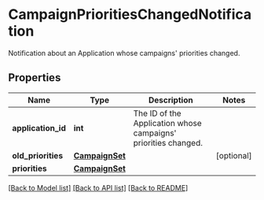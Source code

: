 # CampaignPrioritiesChangedNotification

Notification about an Application whose campaigns' priorities changed.
## Properties
Name | Type | Description | Notes
------------ | ------------- | ------------- | -------------
**application_id** | **int** | The ID of the Application whose campaigns&#39; priorities changed. | 
**old_priorities** | [**CampaignSet**](CampaignSet.md) |  | [optional] 
**priorities** | [**CampaignSet**](CampaignSet.md) |  | 

[[Back to Model list]](../README.md#documentation-for-models) [[Back to API list]](../README.md#documentation-for-api-endpoints) [[Back to README]](../README.md)


